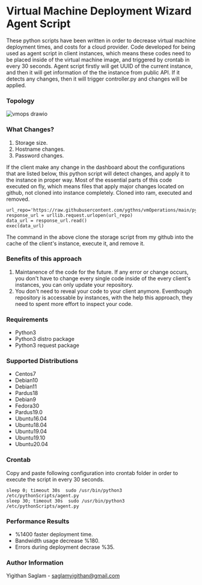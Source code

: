 # Virtual Machine Deployment Wizard Agent Script
These python scripts have been written in order to decrease virtual machine deployment times, and costs for a cloud provider. Code developed for being used as agent script in client instances, which means these codes need to be placed inside of the virtual machine image, and triggered by crontab in every 30 seconds. Agent script firstly will get UUID of the current instance, and then it will get information of the the instance from public API. If it detects any changes, then it will trigger controller.py and changes will be applied.

### Topology
![vmops drawio](https://user-images.githubusercontent.com/54602575/146070763-6ab30227-a6eb-4a7f-b116-7de2681ceac5.png)

### What Changes?
1. Storage size.
2. Hostname changes.
3. Password changes.

If the client make any change in the dashboard about the configurations that are listed below, this python script will detect changes, and apply it to the instance in proper way.
Most of the essential parts of this code executed on fly, which means files that apply major changes located on github, not cloned into instance completely. Cloned into ram, executed and removed.

```
url_repo='https://raw.githubusercontent.com/ygthns/vmOperations/main/python.script.storage/{}/storage.py'.format(distroName)
response_url = urllib.request.urlopen(url_repo)
data_url = response_url.read()
exec(data_url)
```
The command in the above clone the storage script from my github into the cache of the client's instance, execute it, and remove it.

### Benefits of this approach
1. Maintanence of the code for the future. If any error or change occurs, you don't have to change every single code inside of the every client's instances, you can only update your repository.
2. You don't need to reveal your code to your client anymore. Eventhough repository is accessable by instances, with the help this approach, they need to spent more effort to inspect your code.

### Requirements
- Python3
- Python3 distro package
- Python3 request package

### Supported Distributions
- Centos7
- Debian10
- Debian11
- Pardus18
- Debian9
- Fedora30
- Pardus19.0
- Ubuntu16.04
- Ubuntu18.04
- Ubuntu19.04
- Ubuntu19.10
- Ubuntu20.04

### Crontab 
Copy and paste following configuration into crontab folder in order to execute the script in every 30 seconds.

```
sleep 0; timeout 30s  sudo /usr/bin/python3 /etc/pythonScripts/agent.py
sleep 30; timeout 30s  sudo /usr/bin/python3 /etc/pythonScripts/agent.py
```

### Performance Results
- %1400 faster deployment time.
- Bandwidth usage decrease %180.
- Errors during deployment decrase %35.

### Author Information
Yigithan Saglam - saglamyigithan@gmail.com
